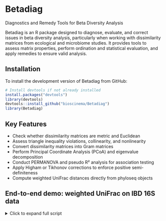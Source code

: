 # Betadiag

Diagnostics and Remedy Tools for Beta Diversity Analysis

Betadiag is an R package designed to diagnose, evaluate, and correct issues in beta diversity analysis, particularly when working with dissimilarity matrices from ecological and microbiome studies. It provides tools to assess matrix properties, perform ordination and statistical evaluation, and apply remedies to ensure valid analysis.

## Installation

To install the development version of Betadiag from GitHub:

```r
# Install devtools if not already installed
install.packages("devtools")
library(devtools)
devtools::install_github("bioscinema/Betadiag")
library(Betadiag)
```

## Key Features

- Check whether dissimilarity matrices are metric and Euclidean
- Assess triangle inequality violations, collinearity, and nonlinearity
- Convert dissimilarity matrices into Gram matrices
- Perform Principal Coordinate Analysis (PCoA) and eigenvalue decomposition
- Conduct PERMANOVA and pseudo R² analysis for association testing
- Apply Higham or Tikhonov corrections to enforce positive semi-definiteness
- Compute weighted UniFrac distances directly from phyloseq objects

## End-to-end demo: weighted UniFrac on IBD 16S data

<details>
<summary>Click to expand full script</summary>

```r
# Install Betadiag (dev) and dependencies ---------------------------------
install.packages("devtools")
library(devtools)
devtools::install_github("bioscinema/Betadiag")

library(Betadiag)
library(phyloseq)
library(ggplot2)

# Load dataset ------------------------------------------------------------
load("RealData/IBD_16s_data_V4.RData")

# ---- Data cleaning ------------------------------------------------------
sample_data <- sample_data(phy1)
rows_with_na <- apply(
  sample_data[, c(1, 18, 50, 57, 115, 126, 127)],
  1,
  function(x) any(x %in% c("not providednot provided",
                           "-88",
                           "not provided",
                           "cd (from uc 7/17/2018)"))
)
physeq <- prune_samples(!rows_with_na, phy1)

metadata <- data.frame(
  diagnosis         = as.factor(physeq@sam_data$diagnosis),
  age_at_diagnosis  = as.numeric(physeq@sam_data$age_at__diagnosis),
  host_age          = as.numeric(physeq@sam_data$host_age),
  host_height       = as.numeric(physeq@sam_data$host_height),
  race              = physeq@sam_data$race,
  sex               = as.numeric(ifelse(physeq@sam_data$sex == "male", 1, 0)),
  smoking           = as.numeric(ifelse(physeq@sam_data$smoking == "n", 0, 1))
)

# ---- Diagnostics --------------------------------------------------------
wu_dist   <- phyloseq::distance(physeq, method = "wunifrac")
wu_matrix <- as.matrix(wu_dist)

wu.check <- check_distance(wu_matrix)
```

```r
# Basic flags
wu.check$is.metric
wu.check$is.Euclidean
```

```text
[1] 0
[1] 0
```

```r
# ---- Baseline evaluation ------------------------------------------------
wu.evalution <- evaluate_beta(
  wu_matrix,
  as.data.frame(metadata[, 1]),  # Y
  as.data.frame(metadata[, -1]), # Z
  metadata
)

wu.evalution$pseudo_F
wu.evalution$permanova_p
wu.evalution$pseudo_R2
```

```text
[1] ...F...
[1] ...p-value...
[1] ...R²...
```

```r
# ---- Remedies -----------------------------------------------------------
# Higham projection
wu.higham           <- remedy_gram(wu_matrix, method = "Higham")
wu.higham.evalution <- evaluate_beta_gram(
  wu.higham,
  as.data.frame(metadata[, 1]),
  as.data.frame(metadata[, -1]),
  metadata
)
wu.higham.euclidean <- euclidean_check(wu.higham)

# Tikhonov ridge (ε = 0)
wu.tik           <- remedy_gram(wu_matrix, method = "Tikhonov", epsilon = 0)
wu.tik.evalution <- evaluate_beta_gram(
  wu.tik,
  as.data.frame(metadata[, 1]),
  as.data.frame(metadata[, -1]),
  metadata
)
wu.tik.euclidean <- euclidean_check(wu.tik)
```

```text
#> Higham Euclidean?  TRUE
#> Tikhonov Euclidean? TRUE
```

```r
# ---- Quick comparison table --------------------------------------------
data.frame(
  Matrix      = c("Raw", "Higham", "Tikhonov"),
  Euclidean   = c(wu.check$is.Euclidean,
                  wu.higham.euclidean$is.Euclidean,
                  wu.tik.euclidean$is.Euclidean),
  Pseudo_R2   = c(wu.evalution$pseudo_R2,
                  wu.higham.evalution$pseudo_R2,
                  wu.tik.evalution$pseudo_R2),
  PERM_pval   = c(wu.evalution$permanova_p,
                  wu.higham.evalution$permanova_p,
                  wu.tik.evalution$permanova_p)
)
```

```text
     Matrix Euclidean Pseudo_R2 PERM_pval
1       Raw     FALSE     ...     ...
2    Higham      TRUE     ...     ...
3 Tikhonov      TRUE     ...     ...
```

</details>
